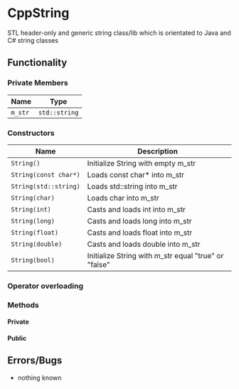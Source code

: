 # CppString
STL header-only and generic string class/lib which is orientated to Java and C# string classes

## Functionality
### Private Members
| Name  | Type        |
|-------|-------------|
| ```m_str``` | ```std::string``` |

### Constructors
| **Name**              	| **Description**                                  	|
|---------------------	|------------------------------------------------------	|
| ```String()```            	| Initialize String with empty m\_str                  	|
| ```String(const char*)``` 	| Loads const char* into m\_str                       	|
| ```String(std::string)``` 	| Loads std::string into m\_str                        	|
| ```String(char)```        	| Loads char into m\_str                               	|
| ```String(int)```         	| Casts and loads int into m\_str                      	|
| ```String(long)```        	| Casts and loads long into m\_str                     	|
| ```String(float)```       	| Casts and loads float into m\_str                    	|
| ```String(double)```      	| Casts and loads double into m\_str                   	|
| ```String(bool)```        	| Initialize String with m\_str equal "true" or "false"	|

### Operator overloading

### Methods
#### Private

#### Public

## Errors/Bugs
* nothing known
